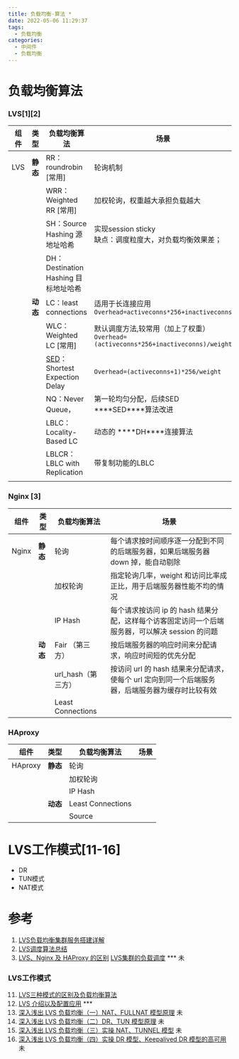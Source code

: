 ```yaml
---
title: 负载均衡-算法 *
date: 2022-05-06 11:29:37
tags:
  - 负载均衡
categories:
  - 中间件
  - 负载均衡
---
```


<p></p>
<!-- more -->


# 负载均衡算法
### LVS[1][2]

| 组件 | 类型     | 负载均衡算法                                                 | 场景                                                         |
| ---- | -------- | ------------------------------------------------------------ | ------------------------------------------------------------ |
| LVS  | **静态** | RR：roundrobin [常用]                                        | 轮询机制                                                     |
|      |          | WRR：Weighted RR [常用]                                      | 加权轮询，权重越大承担负载越大                               |
|      |          | SH：Source Hashing 源地址哈希                                | 实现session sticky<br/>缺点：调度粒度大，对负载均衡效果差；  |
|      |          | DH：Destination Hashing 目标地址哈希                         |                                                              |
|      | **动态** | LC：least connections                                        | 适用于长连接应用<br>`Overhead=activeconns*256+inactiveconns` |
|      |          | WLC：Weighted LC  [常用]                                     | 默认调度方法,较常用（加上了权重）<br>`Overhead=(activeconns*256+inactiveconns)/weight` |
|      |          | [SED](https://so.csdn.net/so/search?q=SED&spm=1001.2101.3001.7020)：Shortest Expection Delay | `Overhead=(activeconns+1)*256/weight`                        |
|      |          | NQ：Never Queue，                                            | 第一轮均匀分配，后续SED<br/>***\*SED\****算法改进            |
|      |          | LBLC：Locality-Based LC                                      | 动态的 ***\*DH\****连接算法                                  |
|      |          | LBLCR：LBLC with Replication                                 | 带复制功能的LBLC                                             |
|      |          |                                                              |                                                              |

###  Nginx [3]

| 组件  | 类型          | 负载均衡算法         | 场景                                                         |
| ----- | ------------- | -------------------- | ------------------------------------------------------------ |
| Nginx | **静态**<br/> | 轮询<br/>            | 每个请求按时间顺序逐一分配到不同的后端服务器，如果后端服务器 down 掉，能自动剔除 |
|       |               | 加权轮询<br/>        | 指定轮询几率，weight 和访问比率成正比，用于后端服务器性能不均的情况 |
|       |               | IP Hash<br/>         | 每个请求按访问 ip 的 hash 结果分配，这样每个访客固定访问一个后端服务器，可以解决 session 的问题 |
|       | **动态**<br/> | Fair （第三方）<br/> | 按后端服务器的响应时间来分配请求，响应时间短的优先分配       |
|       |               | url_hash（第三方）   | 按访问 url 的 hash 结果来分配请求，使每个 url 定向到同一个后端服务器，后端服务器为缓存时比较有效 |
|       |               | Least Connections    |                                                              |



###  HAproxy

| 组件    | 类型          | 负载均衡算法           | 场景 |
| ------- | ------------- | ---------------------- | ---- |
| HAproxy | **静态**<br/> | 轮询<br/>              |      |
|         |               | 加权轮询<br/>          |      |
|         |               | IP Hash<br/>           |      |
|         | **动态**<br/> | Least Connections<br/> |      |
|         |               | Source                 |      |



# LVS工作模式[11-16]
  - DR
  - TUN模式
  - NAT模式

# 参考
1. [LVS负载均衡集群服务搭建详解](https://demo.dandelioncloud.cn/article/details/1547407561087266818)      
2. [LVS调度算法总结](https://blog.csdn.net/aa896517050/article/details/125399055)
3. [LVS、Nginx 及 HAProxy 的区别](https://blog.csdn.net/weixin_42073629/article/details/109440892)
 [LVS集群的负载调度](http://www.linuxvirtualserver.org/zh/lvs4.html)  ***  未



### LVS工作模式
11. [LVS三种模式的区别及负载均衡算法](https://www.likecs.com/show-739972.html)
12. [LVS 介绍以及配置应用](https://www.likecs.com/show-307061337.html) ***
13. [深入浅出 LVS 负载均衡（一）NAT、FULLNAT 模型原理](https://zhuanlan.zhihu.com/p/363346400)  未
14. [深入浅出 LVS 负载均衡（二）DR、TUN 模型原理](https://zhuanlan.zhihu.com/p/377090230)  未
15. [深入浅出 LVS 负载均衡（三）实操 NAT、TUNNEL 模型](https://zhuanlan.zhihu.com/p/381297341)  未
16. [深入浅出 LVS 负载均衡（四）实操 DR 模型、Keepalived DR 模型的高可用](https://zhuanlan.zhihu.com/p/356354676)  未